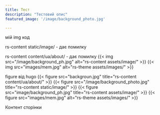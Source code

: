 ```yaml
---
title: Тест
description: "Тестовий опис"
featured_image: '/image/background_photo.jpg'

---
```


мій img код

rs-content static/image/ - дає помилку

rs-content content/ua/about/ - дає помилку
{{< img src="/image/background_ph.jpg" alt="rs-content assets/image/" >}}
{{< img src="images/mem.jpg" alt="rs-theme assets/images/" >}}

figure від hugo
{{< figure src="backgroun.jpg" title="rs-content content/ua/about/" >}}
{{< figure src="/image/background_photo.jpg" title="rs-content static/image/" >}}
{{< figure src="image/background_ph.jpg" title="rs-content assets/image/" >}}
{{< figure src="images/mem.jpg" alt="rs-theme assets/images/" >}}

Контент сторінки
